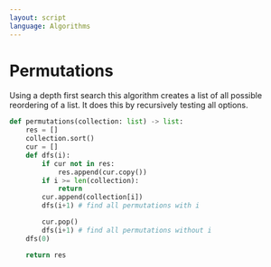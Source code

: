 ```yaml
---
layout: script
language: Algorithms
---
```


# Permutations

Using a depth first search this algorithm creates a list of all possible reordering of a list. It does this by recursively testing all options.

```python
def permutations(collection: list) -> list:
    res = []
    collection.sort()
    cur = []
    def dfs(i):
        if cur not in res:
            res.append(cur.copy())
        if i >= len(collection):
            return
        cur.append(collection[i])
        dfs(i+1) # find all permutations with i

        cur.pop()
        dfs(i+1) # find all permutations without i
    dfs(0)

    return res
```